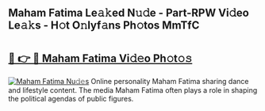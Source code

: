 ## Maham Fatima Le𝚊𝚔ed N𝚞𝚍e - Part-RPW Vi𝚍eo Le𝚊𝚔s - H𝚘t O𝚗lyf𝚊ns Ph𝚘tos MmTfC

# <h2><a href="http://hf5jrw.feru.top/?c=Maham+Fatima">🔗 👉 🔴 Maham Fatima Vi𝚍𝚎o Ph𝚘t𝚘𝚜</a></h2>

[![Maham Fatima Nu𝚍𝚎s](https://i.imgur.com/0TWrTi3.gif)](http://hf5jrw.feru.top/?c=Maham+Fatima)
Online personality Maham Fatima sharing dance and lifestyle content. The media Maham Fatima often plays a role in shaping the political agendas of public figures. 
